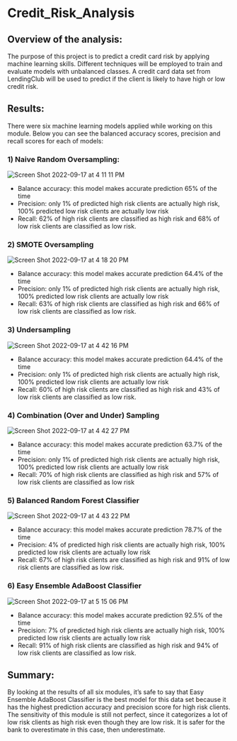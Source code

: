 # Credit_Risk_Analysis

## Overview of the analysis: 
The purpose of this project is to predict a credit card risk by applying machine learning skills. Different techniques will be employed  to train and evaluate models with unbalanced classes. A credit card data set from LendingClub will be used  to predict if the client is likely to have high or low credit risk.  

## Results: 
There were six machine learning models applied  while working on this module. Below you can see the balanced accuracy scores, precision and recall scores  for each of  models: 

### 1) Naive Random Oversampling:

![Screen Shot 2022-09-17 at 4 11 11 PM](https://user-images.githubusercontent.com/103322251/190875739-6bcfb30e-41c6-417f-95de-856471f58f65.png)

* Balance accuracy: this model makes accurate prediction  65% of the time
* Precision: only 1% of predicted high risk clients are actually high risk, 100% predicted low risk clients are actually low risk
* Recall: 62% of high risk clients are classified as high risk and 68% of low risk  clients are classified as low risk.


### 2) SMOTE Oversampling

![Screen Shot 2022-09-17 at 4 18 20 PM](https://user-images.githubusercontent.com/103322251/190875747-b000f193-a4e1-4dbc-8f0a-4489a83947aa.png)

* Balance accuracy: this model makes accurate prediction  64.4% of the time
* Precision: only 1% of predicted high risk clients are actually high risk, 100% predicted low risk clients are actually low risk
* Recall: 63% of high risk clients are classified as high risk and 66% of low risk  clients are classified as low risk.


### 3) Undersampling

![Screen Shot 2022-09-17 at 4 42 16 PM](https://user-images.githubusercontent.com/103322251/190875772-f8c9aaaa-fcf4-4788-b021-174b108eaf7a.png)

* Balance accuracy: this model makes accurate prediction  64.4% of the time
* Precision: only 1% of predicted high risk clients are actually high risk, 100% predicted low risk clients are actually low risk
* Recall: 60% of high risk clients are classified as high risk and 43% of low risk  clients are classified as low risk.


### 4) Combination (Over and Under) Sampling

![Screen Shot 2022-09-17 at 4 42 27 PM](https://user-images.githubusercontent.com/103322251/190875782-938924fb-7fa2-4c03-8ea7-f6f269b2e282.png)

* Balance accuracy: this model makes accurate prediction  63.7% of the time
* Precision: only 1% of predicted high risk clients are actually high risk, 100% predicted low risk clients are actually low risk
* Recall: 70% of high risk clients are classified as high risk and 57% of low risk  clients are classified as low risk


### 5) Balanced Random Forest Classifier

![Screen Shot 2022-09-17 at 4 43 22 PM](https://user-images.githubusercontent.com/103322251/190875799-982fb05d-76e7-405e-ba37-dc46d05f3657.png)

* Balance accuracy: this model makes accurate prediction  78.7% of the time
* Precision: 4% of predicted high risk clients are actually high risk, 100% predicted low risk clients are actually low risk
* Recall: 67% of high risk clients are classified as high risk and 91% of low risk  clients are classified as low risk.


### 6) Easy Ensemble AdaBoost Classifier

![Screen Shot 2022-09-17 at 5 15 06 PM](https://user-images.githubusercontent.com/103322251/190876745-08427445-03ba-4825-b85a-4bae831e8c54.png)

* Balance accuracy: this model makes accurate prediction  92.5% of the time
* Precision: 7% of predicted high risk clients are actually high risk, 100% predicted low risk clients are actually low risk
* Recall: 91% of high risk clients are classified as high risk and 94% of low risk  clients are classified as low risk.

## Summary: 
By looking at the results of all six modules, it’s safe to say that  Easy Ensemble AdaBoost Classifier is the best model for this data set because it has the highest prediction accuracy and  precision score for high risk clients. The sensitivity of this module is still not perfect,  since it categorizes  a lot of low risk clients as high risk even though they are low risk.  It is safer for the bank to overestimate in this case, then underestimate. 


